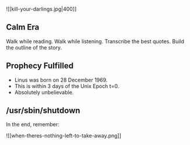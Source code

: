 
![[kill-your-darlings.jpg|400]]


## Calm Era
Walk while reading.
Walk while listening.
Transcribe the best quotes.
Build the outline of the story.

## Prophecy Fulfilled
- Linus was born on 28 December 1969.
- This is within 3 days of the Unix Epoch t=0.
- Absolutely unbelievable.

## /usr/sbin/shutdown

In the end, remember:

![[when-theres-nothing-left-to-take-away.png]]

